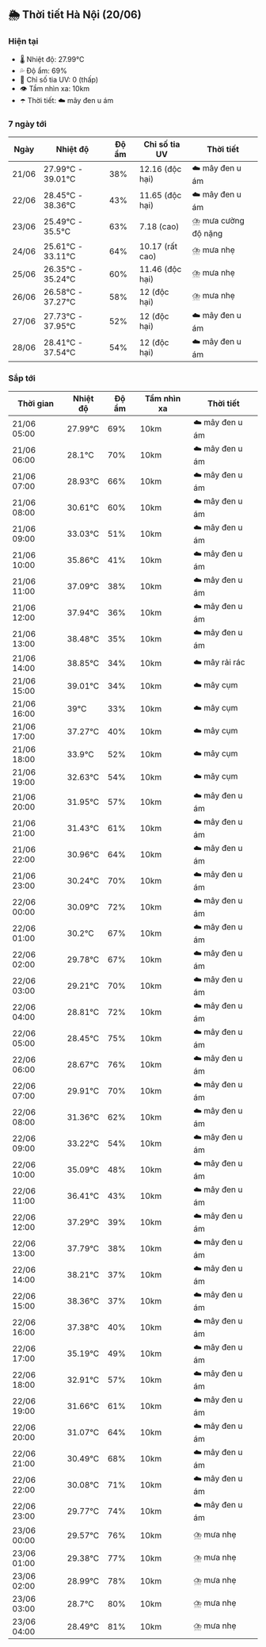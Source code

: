 ## 🌦️ Thời tiết Hà Nội (20/06)

### Hiện tại

- 🌡️ Nhiệt độ: 27.99℃
- 💦 Độ ẩm: 69%
- 🌟 Chỉ số tia UV: 0 (thấp)
- 👁️ Tầm nhìn xa: 10km
- ☂️ Thời tiết: ☁️ mây đen u ám

### 7 ngày tới

| Ngày | Nhiệt độ | Độ ẩm | Chỉ số tia UV | Thời tiết |
| --- | --- | --- | --- | --- |
| 21/06 | 27.99℃ - 39.01℃ | 38% | 12.16 (độc hại) | ☁️ mây đen u ám |
| 22/06 | 28.45℃ - 38.36℃ | 43% | 11.65 (độc hại) | ☁️ mây đen u ám |
| 23/06 | 25.49℃ - 35.5℃ | 63% | 7.18 (cao) | ⛈️ mưa cường độ nặng |
| 24/06 | 25.61℃ - 33.11℃ | 64% | 10.17 (rất cao) | ⛈️ mưa nhẹ |
| 25/06 | 26.35℃ - 35.24℃ | 60% | 11.46 (độc hại) | ⛈️ mưa nhẹ |
| 26/06 | 26.58℃ - 37.27℃ | 58% | 12 (độc hại) | ⛈️ mưa nhẹ |
| 27/06 | 27.73℃ - 37.95℃ | 52% | 12 (độc hại) | ☁️ mây đen u ám |
| 28/06 | 28.41℃ - 37.54℃ | 54% | 12 (độc hại) | ☁️ mây đen u ám |

### Sắp tới

| Thời gian | Nhiệt độ | Độ ẩm | Tầm nhìn xa | Thời tiết |
| --- | --- | --- | --- | --- |
| 21/06 05:00 | 27.99℃ | 69% | 10km | ☁️ mây đen u ám |
| 21/06 06:00 | 28.1℃ | 70% | 10km | ☁️ mây đen u ám |
| 21/06 07:00 | 28.93℃ | 66% | 10km | ☁️ mây đen u ám |
| 21/06 08:00 | 30.61℃ | 60% | 10km | ☁️ mây đen u ám |
| 21/06 09:00 | 33.03℃ | 51% | 10km | ☁️ mây đen u ám |
| 21/06 10:00 | 35.86℃ | 41% | 10km | ☁️ mây đen u ám |
| 21/06 11:00 | 37.09℃ | 38% | 10km | ☁️ mây đen u ám |
| 21/06 12:00 | 37.94℃ | 36% | 10km | ☁️ mây đen u ám |
| 21/06 13:00 | 38.48℃ | 35% | 10km | ☁️ mây đen u ám |
| 21/06 14:00 | 38.85℃ | 34% | 10km | ☁️ mây rải rác |
| 21/06 15:00 | 39.01℃ | 34% | 10km | ☁️ mây cụm |
| 21/06 16:00 | 39℃ | 33% | 10km | ☁️ mây cụm |
| 21/06 17:00 | 37.27℃ | 40% | 10km | ☁️ mây cụm |
| 21/06 18:00 | 33.9℃ | 52% | 10km | ☁️ mây cụm |
| 21/06 19:00 | 32.63℃ | 54% | 10km | ☁️ mây cụm |
| 21/06 20:00 | 31.95℃ | 57% | 10km | ☁️ mây đen u ám |
| 21/06 21:00 | 31.43℃ | 61% | 10km | ☁️ mây đen u ám |
| 21/06 22:00 | 30.96℃ | 64% | 10km | ☁️ mây đen u ám |
| 21/06 23:00 | 30.24℃ | 70% | 10km | ☁️ mây đen u ám |
| 22/06 00:00 | 30.09℃ | 72% | 10km | ☁️ mây đen u ám |
| 22/06 01:00 | 30.2℃ | 67% | 10km | ☁️ mây đen u ám |
| 22/06 02:00 | 29.78℃ | 67% | 10km | ☁️ mây đen u ám |
| 22/06 03:00 | 29.21℃ | 70% | 10km | ☁️ mây đen u ám |
| 22/06 04:00 | 28.81℃ | 72% | 10km | ☁️ mây đen u ám |
| 22/06 05:00 | 28.45℃ | 75% | 10km | ☁️ mây đen u ám |
| 22/06 06:00 | 28.67℃ | 76% | 10km | ☁️ mây đen u ám |
| 22/06 07:00 | 29.91℃ | 70% | 10km | ☁️ mây đen u ám |
| 22/06 08:00 | 31.36℃ | 62% | 10km | ☁️ mây đen u ám |
| 22/06 09:00 | 33.22℃ | 54% | 10km | ☁️ mây đen u ám |
| 22/06 10:00 | 35.09℃ | 48% | 10km | ☁️ mây đen u ám |
| 22/06 11:00 | 36.41℃ | 43% | 10km | ☁️ mây đen u ám |
| 22/06 12:00 | 37.29℃ | 39% | 10km | ☁️ mây đen u ám |
| 22/06 13:00 | 37.79℃ | 38% | 10km | ☁️ mây đen u ám |
| 22/06 14:00 | 38.21℃ | 37% | 10km | ☁️ mây đen u ám |
| 22/06 15:00 | 38.36℃ | 37% | 10km | ☁️ mây đen u ám |
| 22/06 16:00 | 37.38℃ | 40% | 10km | ☁️ mây đen u ám |
| 22/06 17:00 | 35.19℃ | 49% | 10km | ☁️ mây đen u ám |
| 22/06 18:00 | 32.91℃ | 57% | 10km | ☁️ mây đen u ám |
| 22/06 19:00 | 31.66℃ | 61% | 10km | ☁️ mây đen u ám |
| 22/06 20:00 | 31.07℃ | 64% | 10km | ☁️ mây đen u ám |
| 22/06 21:00 | 30.49℃ | 68% | 10km | ☁️ mây đen u ám |
| 22/06 22:00 | 30.08℃ | 71% | 10km | ☁️ mây đen u ám |
| 22/06 23:00 | 29.77℃ | 74% | 10km | ☁️ mây đen u ám |
| 23/06 00:00 | 29.57℃ | 76% | 10km | ⛈️ mưa nhẹ |
| 23/06 01:00 | 29.38℃ | 77% | 10km | ⛈️ mưa nhẹ |
| 23/06 02:00 | 28.99℃ | 78% | 10km | ⛈️ mưa nhẹ |
| 23/06 03:00 | 28.7℃ | 80% | 10km | ⛈️ mưa nhẹ |
| 23/06 04:00 | 28.49℃ | 81% | 10km | ⛈️ mưa nhẹ |
